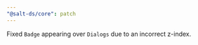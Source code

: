```yaml
---
"@salt-ds/core": patch
---
```


Fixed `Badge` appearing over `Dialogs` due to an incorrect z-index.
